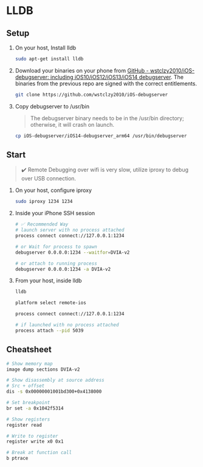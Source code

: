 # LLDB
## Setup
1. On your host, Install lldb
	```bash
	sudo apt-get install lldb
	```
2. Download your binaries on your phone from [GitHub - wstclzy2010/iOS-debugserver: including iOS10/iOS12/iOS13/iOS14 debugserver](https://github.com/wstclzy2010/iOS-debugserver). The binaries from the previous repo are signed with the correct entitlements.
	```bash
	git clone https://github.com/wstclzy2010/iOS-debugserver
	```
3. Copy debugserver to /usr/bin
	> The debugserver binary needs to be in the /usr/bin directory; otherwise, it will crash on launch.
	
	```bash
	cp iOS-debugserver/iOS14-debugserver_arm64 /usr/bin/debugserver
	```

## Start
> ✔️ Remote Debugging over wifi is very slow, utilize iproxy to debug over USB connection.

1. On your host, configure iproxy
	```bash
	sudo iproxy 1234 1234
	```
2. Inside your iPhone SSH session
	```bash
	# ✅ Recommended Way 
	# launch server with no process attached
	process connect connect://127.0.0.1:1234
	
	# or Wait for process to spawn
	debugserver 0.0.0.0:1234 --waitfor=DVIA-v2
	
	# or attach to running process
	debugserver 0.0.0.0:1234 -a DVIA-v2
	```
3. From your host, inside lldb
	```bash
	lldb
	
	platform select remote-ios
	
	process connect connect://127.0.0.1:1234
	
	# if launched with no process attached
	process attach --pid 5039
	```

## Cheatsheet
```bash
# Show memory map
image dump sections DVIA-v2

# Show disassembly at source address
# Src + offset
dis -s 0x00000001001bd300+0x4138000

# Set breakpoint
br set -a 0x1042f5314

# Show registers
register read

# Write to register
register write x0 0x1

# Break at function call
b ptrace
```